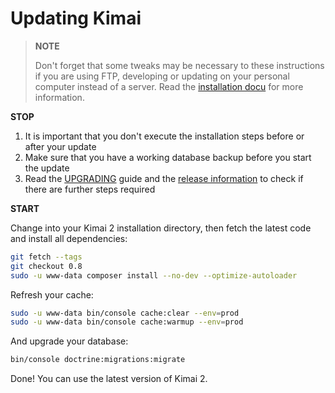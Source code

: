 # Updating Kimai

> **NOTE**
> 
> Don't forget that some tweaks may be necessary to these instructions if you are using FTP, developing or updating on your 
personal computer instead of a server. Read the [installation docu](installation.md) for more information.

**STOP** 

1. It is important that you don't execute the installation steps before or after your update
2. Make sure that you have a working database backup before you start the update
3. Read the [UPGRADING](https://github.com/kevinpapst/kimai2/blob/master/UPGRADING.md) guide and the [release information](https://github.com/kevinpapst/kimai2/releases) to check if there are further steps required

**START** 

Change into your Kimai 2 installation directory, then fetch the latest code and install all dependencies:

```bash
git fetch --tags
git checkout 0.8
sudo -u www-data composer install --no-dev --optimize-autoloader
```

Refresh your cache:

```bash
sudo -u www-data bin/console cache:clear --env=prod
sudo -u www-data bin/console cache:warmup --env=prod
```

And upgrade your database:

```bash
bin/console doctrine:migrations:migrate
```

Done! You can use the latest version of Kimai 2. 

